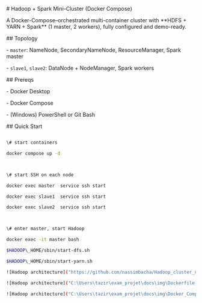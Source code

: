 \# Hadoop + Spark Mini-Cluster (Docker Compose)



A Docker-Compose–orchestrated multi-container cluster with \*\*HDFS + YARN + Spark\*\* (1 master, 2 workers), fully configured and demo-ready.



\## Topology

\- `master`: NameNode, SecondaryNameNode, ResourceManager, Spark master

\- `slave1`, `slave2`: DataNode + NodeManager, Spark workers



\## Prereqs

\- Docker Desktop

\- Docker Compose

\- (Windows) PowerShell or Git Bash



\## Quick Start

```bash

\# start containers

docker compose up -d



\# start SSH on each node

docker exec master  service ssh start

docker exec slave1  service ssh start

docker exec slave2  service ssh start



\# enter master, start Hadoop

docker exec -it master bash

$HADOOP\_HOME/sbin/start-dfs.sh

$HADOOP\_HOME/sbin/start-yarn.sh

![Hadoop architecture]("https://github.com/nassimbacha/Hadoop_cluster_nassim/blob/main/docs/img/Hadoop%20%E2%80%93%20Cluster%20multi-n%C5%93uds%20(1%20Master%20%2B%202%20Workers)%20V2.png")

![Hadoop architecture]("C:\Users\tazir\exam_projet\docs\img\Dockerfile_Imagenassimhadoopv1_Conteneurs_Réseaubridge.png")

![Hadoop architecture]("C:\Users\tazir\exam_projet\docs\img\Docker_Compose.png")








